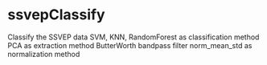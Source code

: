 # ssvepClassify
Classify the SSVEP data
SVM, KNN, RandomForest as classification method
PCA as extraction method
ButterWorth bandpass filter
norm_mean_std as normalization method
